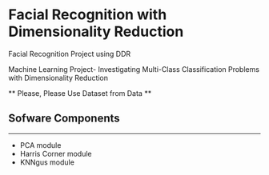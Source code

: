 # Facial Recognition with Dimensionality Reduction
Facial Recognition Project using DDR

Machine Learning Project- Investigating Multi-Class Classification Problems with Dimensionality Reduction

** Please, Please Use Dataset from Data **


## Sofware Components
-------------------------

- PCA module
- Harris Corner module
- KNNgus module
